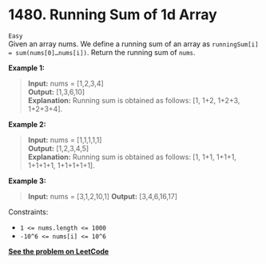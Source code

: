 # 1480. Running Sum of 1d Array

`Easy` <br />
Given an array nums. We define a running sum of an array as `runningSum[i] = sum(nums[0]…nums[i])`.
Return the running sum of `nums`.

**Example 1:**

> **Input:** nums = [1,2,3,4] <br />
> **Output:** [1,3,6,10] <br />
> **Explanation:** Running sum is obtained as follows: [1, 1+2, 1+2+3, 1+2+3+4]. <br />

**Example 2:**

> **Input:** nums = [1,1,1,1,1] <br />
> **Output:** [1,2,3,4,5] <br />
> **Explanation:** Running sum is obtained as follows: [1, 1+1, 1+1+1, 1+1+1+1, 1+1+1+1+1]. <br />

**Example 3:**

> **Input:** nums = [3,1,2,10,1]
> **Output:** [3,4,6,16,17]

Constraints:

- `1 <= nums.length <= 1000`
- `-10^6 <= nums[i] <= 10^6`

[**See the problem on LeetCode**](https://leetcode.com/problems/running-sum-of-1d-array/)